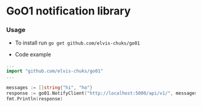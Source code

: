 # GoO1 notification library

### Usage
- To install run `go get github.com/elvis-chuks/go01`

- Code example
```go
...
import "github.com/elvis-chuks/go01"
...

messages := []string{"hi", "ho"}
response := go01.NotifyClient("http://localhost:5000/api/v1/", messages)
fmt.Println(response)
```